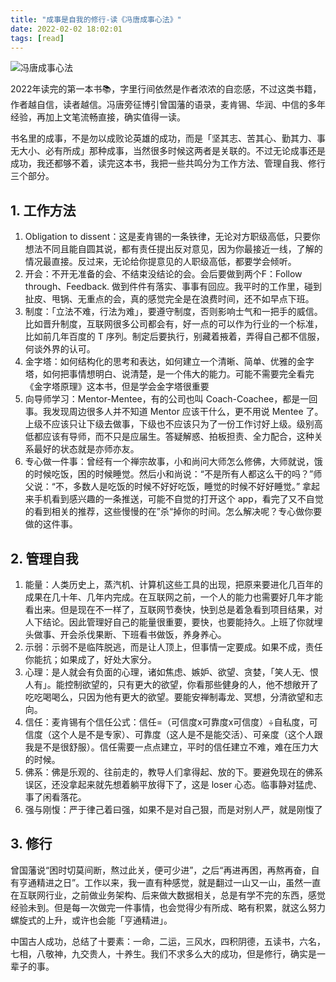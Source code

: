 ```yaml
---
title: "成事是自我的修行-读《冯唐成事心法》"
date: 2022-02-02 18:02:01
tags: [read]
---
```


![冯唐成事心法](https://img1.doubanio.com/lpic/s33775208.jpg)



2022年读完的第一本书📚，字里行间依然是作者浓浓的自恋感，不过这类书籍，作者越自信，读者越信。冯唐旁征博引曾国藩的语录，麦肯锡、华润、中信的多年经验，再加上文笔流畅直接，确实值得一读。



书名里的成事，不是勿以成败论英雄的成功，而是「坚其志、苦其心、勤其力、事无大小、必有所成」那种成事，当然很多时候这两者是关联的。不过无论成事还是成功，我还都够不着，读完这本书，我把一些共鸣分为工作方法、管理自我、修行三个部分。



## 1. 工作方法

1. Obligation to dissent：这是麦肯锡的一条铁律，无论对方职级高低，只要你想法不同且能自圆其说，都有责任提出反对意见，因为你最接近一线，了解的情况最直接。反过来，无论给你提意见的人职级高低，都要学会倾听。
2. 开会：不开无准备的会、不结束没结论的会。会后要做到两个F：Follow through、Feedback. 做到件件有落实、事事有回应。我平时的工作里，碰到扯皮、甩锅、无重点的会，真的感觉完全是在浪费时间，还不如早点下班。
3. 制度：「立法不难，行法为难」，要遵守制度，否则影响士气和一把手的威信。比如晋升制度，互联网很多公司都会有，好一点的可以作为行业的一个标准，比如前几年百度的 T 序列。制定后要执行，别藏着掖着，弄得自己都不信服，何谈外界的认可。
4. 金字塔：如何结构化的思考和表达，如何建立一个清晰、简单、优雅的金字塔，如何把事情想明白、说清楚，是一个伟大的能力。可能不需要完全看完《金字塔原理》这本书，但是学会金字塔很重要
5. 向导师学习：Mentor-Mentee，有的公司也叫 Coach-Coachee，都是一回事。我发现周边很多人并不知道 Mentor 应该干什么，更不用说 Mentee 了。上级不应该只让下级去做事，下级也不应该只为了一份工作讨好上级。级别高低都应该有导师，而不只是应届生。答疑解惑、拍板担责、全力配合，这种关系最好的状态就是亦师亦友。
6. 专心做一件事：曾经有一个禅宗故事，小和尚问大师怎么修佛，大师就说，饿的时候吃饭，困的时候睡觉。然后小和尚说：“不是所有人都这么干的吗？”师父说：“不，多数人是吃饭的时候不好好吃饭，睡觉的时候不好好睡觉。” 拿起来手机看到感兴趣的一条推送，可能不自觉的打开这个 app，看完了又不自觉的看到相关的推荐，这些慢慢的在”杀“掉你的时间。怎么解决呢？专心做你要做的这件事。

## 2. 管理自我

1. 能量：人类历史上，蒸汽机、计算机这些工具的出现，把原来要进化几百年的成果在几十年、几年内完成。在互联网之前，一个人的能力也需要好几年才能看出来。但是现在不一样了，互联网节奏快，快到总是着急看到项目结果，对人下结论。因此管理好自己的能量很重要，要快，也要能持久。上班了你就埋头做事、开会杀伐果断、下班看书做饭，养身养心。
2. 示弱：示弱不是临阵脱逃，而是让人顶上，但事情一定要成。如果不成，责任你能抗；如果成了，好处大家分。
3. 心理：是人就会有负面的心理，诸如焦虑、嫉妒、欲望、贪婪，「笑人无、恨人有」。能控制欲望的，只有更大的欲望，你看那些健身的人，他不想敞开了吃吃喝喝么，只因为他有更大的欲望。要能安禅制毒龙、冥想，分清欲望和志向。
4. 信任：麦肯锡有个信任公式：信任=（可信度x可靠度x可信度）÷自私度，可信度（这个人是不是专家）、可靠度（这人是不是能交活）、可亲度（这个人跟我是不是很舒服）。信任需要一点点建立，平时的信任建立不难，难在压力大的时候。
5. 佛系：佛是乐观的、往前走的，教导人们拿得起、放的下。要避免现在的佛系误区，还没拿起来就先想着躺平放得下了，这是 loser 心态。临事静对猛虎、事了闲看落花。
6. 强与刚愎：严于律己着曰强，如果不是对自己狠，而是对别人严，就是刚愎了

## 3. 修行

曾国藩说“困时切莫间断，熬过此关，便可少进”，之后“再进再困，再熬再奋，自有亨通精进之日”。工作以来，我一直有种感觉，就是翻过一山又一山，虽然一直在互联网行业，之前做业务架构、后来做大数据相关，总是有学不完的东西，感觉经验未到。但是每一次做完一件事情，也会觉得少有所成、略有积累，就这么努力螺旋式的上升，或许也会能「亨通精进」。



中国古人成功，总结了十要素：一命，二运，三风水，四积阴德，五读书，六名，七相，八敬神，九交贵人，十养生。我们不求多么大的成功，但是修行，确实是一辈子的事。
